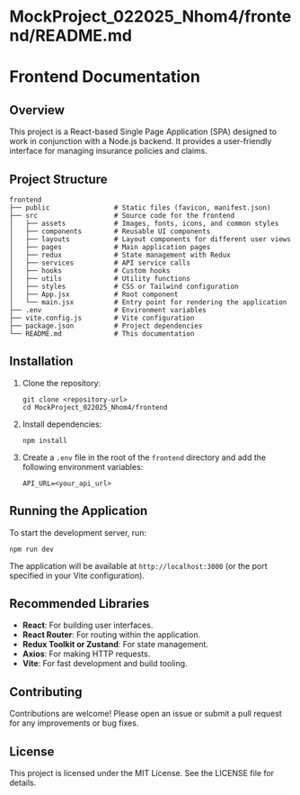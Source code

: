 # MockProject_022025_Nhom4/frontend/README.md

# Frontend Documentation

## Overview

This project is a React-based Single Page Application (SPA) designed to work in conjunction with a Node.js backend. It provides a user-friendly interface for managing insurance policies and claims.

## Project Structure

```
frontend
├── public                # Static files (favicon, manifest.json)
├── src                   # Source code for the frontend
│   ├── assets            # Images, fonts, icons, and common styles
│   ├── components        # Reusable UI components
│   ├── layouts           # Layout components for different user views
│   ├── pages             # Main application pages
│   ├── redux             # State management with Redux
│   ├── services          # API service calls
│   ├── hooks             # Custom hooks
│   ├── utils             # Utility functions
│   ├── styles            # CSS or Tailwind configuration
│   ├── App.jsx           # Root component
│   └── main.jsx          # Entry point for rendering the application
├── .env                  # Environment variables
├── vite.config.js        # Vite configuration
├── package.json          # Project dependencies
└── README.md             # This documentation
```

## Installation

1. Clone the repository:
   ```
   git clone <repository-url>
   cd MockProject_022025_Nhom4/frontend
   ```

2. Install dependencies:
   ```
   npm install
   ```

3. Create a `.env` file in the root of the `frontend` directory and add the following environment variables:
   ```
   API_URL=<your_api_url>
   ```

## Running the Application

To start the development server, run:
```
npm run dev
```

The application will be available at `http://localhost:3000` (or the port specified in your Vite configuration).

## Recommended Libraries

- **React**: For building user interfaces.
- **React Router**: For routing within the application.
- **Redux Toolkit or Zustand**: For state management.
- **Axios**: For making HTTP requests.
- **Vite**: For fast development and build tooling.

## Contributing

Contributions are welcome! Please open an issue or submit a pull request for any improvements or bug fixes.

## License

This project is licensed under the MIT License. See the LICENSE file for details.